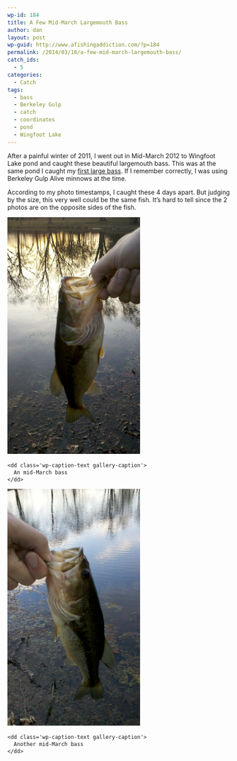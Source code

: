 ```yaml
---
wp-id: 184
title: A Few Mid-March Largemouth Bass
author: dan
layout: post
wp-guid: http://www.afishingaddiction.com/?p=184
permalink: /2014/03/10/a-few-mid-march-largemouth-bass/
catch_ids:
  - 5
categories:
  - Catch
tags:
  - bass
  - Berkeley Gulp
  - catch
  - coordinates
  - pond
  - Wingfoot Lake
---
```

After a painful winter of 2011, I went out in Mid-March 2012 to Wingfoot Lake pond and caught these beautiful largemouth bass. This was at the same pond I caught my [first large bass](/2014/02/11/this-is-when-it-all-began/ "first large bass"). If I remember correctly, I was using Berkeley Gulp Alive minnows at the time.

According to my photo timestamps, I caught these 4 days apart. But judging by the size, this very well could be the same fish. It&#8217;s hard to tell since the 2 photos are on the opposite sides of the fish.

<div id='gallery-6' class='gallery galleryid-184 gallery-columns-2 gallery-size-responsive-300'>
  <dl class='gallery-item'>
    <dt class='gallery-icon portrait'>
      <a href="/images/a-mid-march-largemouth-bass-1456x2592.jpg" rel="lightbox[gallery-6]"><img width="300" height="534" src="/images/a-mid-march-largemouth-bass-1456x2592.jpg" class="attachment-responsive-300" alt="Largemouth Bass caught in mid-March" /></a>
    </dt>
    
    <dd class='wp-caption-text gallery-caption'>
      An mid-March bass
    </dd>
  </dl>
  
  <dl class='gallery-item'>
    <dt class='gallery-icon portrait'>
      <a href="/images/another-mid-march-largemouth-bass-1456x2592.jpg" rel="lightbox[gallery-6]"><img width="300" height="534" src="/images/another-mid-march-largemouth-bass-1456x2592.jpg" class="attachment-responsive-300" alt="Another Largemouth Bass caught in mid-March" /></a>
    </dt>
    
    <dd class='wp-caption-text gallery-caption'>
      Another mid-March bass
    </dd>
  </dl>
  
  <br style="clear: both" />
</div>
